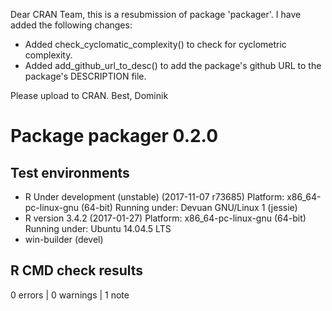 Dear CRAN Team,
this is a resubmission of package 'packager'. I have added the following changes:

* Added check\_cyclomatic\_complexity() to check for cyclometric complexity.
* Added add\_github\_url\_to\_desc() to add the package's github URL to the package's
  DESCRIPTION file.

Please upload to CRAN.
Best, Dominik

# Package packager 0.2.0
## Test  environments 
- R Under development (unstable) (2017-11-07 r73685)
  Platform: x86_64-pc-linux-gnu (64-bit)
  Running under: Devuan GNU/Linux 1 (jessie)
- R version 3.4.2 (2017-01-27)
  Platform: x86_64-pc-linux-gnu (64-bit)
  Running under: Ubuntu 14.04.5 LTS
- win-builder (devel)

## R CMD check results
0 errors | 0 warnings | 1 note 
